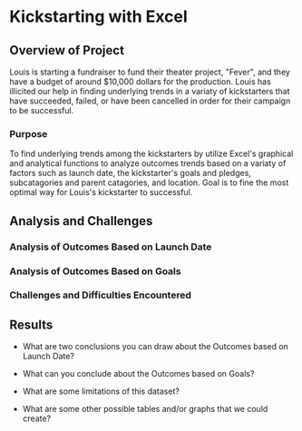 # Kickstarting with Excel

## Overview of Project

Louis is starting a fundraiser to fund their theater project, "Fever", and they have a budget of around $10,000 dollars for the production. Louis has illicited our help in finding underlying trends in a variaty of kickstarters that have succeeded, failed, or have been cancelled in order for their campaign to be successful. 

### Purpose

To find underlying trends among the kickstarters by utilize Excel's graphical and analytical functions to analyze outcomes trends based on a variaty of factors such as launch date, the kickstarter's goals and pledges, subcatagories and parent catagories, and location. Goal is to fine the most optimal way for Louis's kickstarter to successful.

## Analysis and Challenges

### Analysis of Outcomes Based on Launch Date

### Analysis of Outcomes Based on Goals

### Challenges and Difficulties Encountered

## Results

- What are two conclusions you can draw about the Outcomes based on Launch Date?

- What can you conclude about the Outcomes based on Goals?

- What are some limitations of this dataset?

- What are some other possible tables and/or graphs that we could create?
